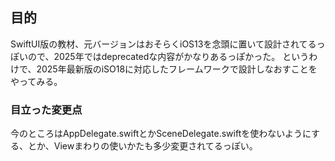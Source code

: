## 目的
SwiftUI版の教材、元バージョンはおそらくiOS13を念頭に置いて設計されてるっぽいので、2025年ではdeprecatedな内容がかなりあるっぽかった。
というわけで、2025年最新版のiSO18に対応したフレームワークで設計しなおすことをやってみる。

### 目立った変更点
今のところはAppDelegate.swiftとかSceneDelegate.swiftを使わないようにする、とか、Viewまわりの使いかたも多少変更されてるっぽい。
